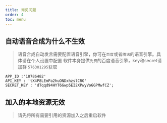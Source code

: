 ```yaml
---
title: 常见问题
order: 4
toc: menu
---
```


## 自动语音合成为什么不生效

> 语音合成自动发言需要配置语音引擎，你可在`百度`或者`腾讯`的语音引擎。具体请在个人设置中配置
> 软件本身提供`免费`的百度语音引擎，key和secret请加群 `576301295`获取

```
APP_ID :'18786482'
API_KEY : 'tX4P8LEmPa2huONDxhzslCRO'
SECRET_KEY : 'dTqqd94HYT6Gwp5EI2XPwyVoGGPMwfCZ';

```

## 加入的本地资源无效

> 请先将所有需要引用的资源加入之后重启软件

